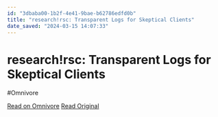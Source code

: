 ```yaml
---
id: "3dbaba00-1b2f-4e41-9bae-b62786edfd0b"
title: "research!rsc: Transparent Logs for Skeptical Clients"
date_saved: "2024-03-15 14:07:33"
---
```


# research!rsc: Transparent Logs for Skeptical Clients
#Omnivore

[Read on Omnivore](https://omnivore.app/me/research-rsc-transparent-logs-for-skeptical-clients-18e42706d1b)
[Read Original](https://research.swtch.com/tlog)

